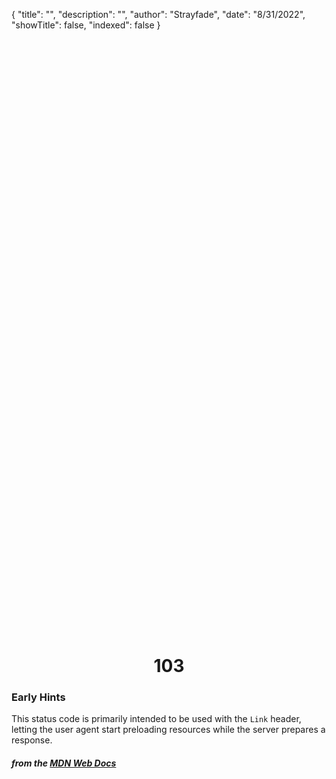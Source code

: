 {
    "title": "",
    "description": "",
    "author": "Strayfade",
    "date": "8/31/2022",
    "showTitle": false,
    "indexed": false
}

<p style="margin-right: auto; margin-left: auto; width: max-content; margin-top: 25vh; opacity: 0.5;"></p>
<h1 style="margin-right: auto; margin-left: auto; width: max-content; margin-top: 3px;">103</h1>

### Early Hints

This status code is primarily intended to be used with the `Link` header, letting the user agent start preloading resources while the server prepares a response.

#### *from the [MDN Web Docs](https://developer.mozilla.org/en-US/docs/Web/HTTP/Status)* 